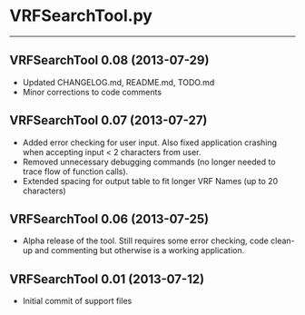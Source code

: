# VRFSearchTool.py #
---

## VRFSearchTool 0.08 (2013-07-29) ##
* Updated CHANGELOG.md, README.md, TODO.md
* Minor corrections to code comments

## VRFSearchTool 0.07 (2013-07-27) ##
* Added error checking for user input.  Also fixed application crashing when
  accepting input < 2 characters from user.
* Removed unnecessary debugging commands (no longer needed to trace flow
  of function calls).
* Extended spacing for output table to fit longer VRF Names (up to 20 characters)

## VRFSearchTool 0.06 (2013-07-25) ##
* Alpha release of the tool.  Still requires some error checking, code clean-up
  and commenting but otherwise is a working application.

## VRFSearchTool 0.01 (2013-07-12) ##
* Initial commit of support files
